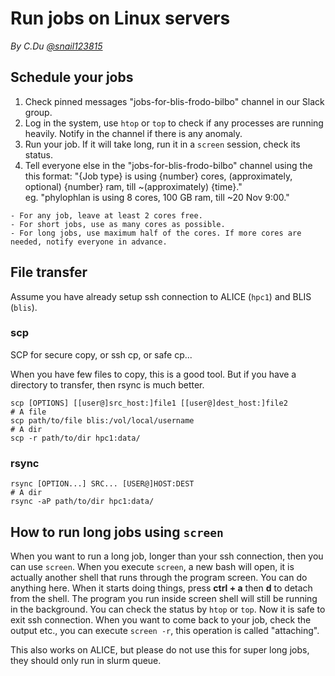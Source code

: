# Run jobs on Linux servers

*By C.Du [@snail123815](https://github.com/snail123815)*

## Schedule your jobs

1. Check pinned messages "jobs-for-blis-frodo-bilbo" channel in our Slack group.
2. Log in the system, use `htop` or `top` to check if any processes are running heavily. Notify in the channel if there is any anomaly.
3. Run your job. If it will take long, run it in a `screen` session, check its status.
4. Tell everyone else in the "jobs-for-blis-frodo-bilbo" channel using the this format: "{Job type} is using {number} cores, (approximately, optional) {number} ram, till ~(approximately) {time}."  
  eg. "phylophlan is using 8 cores, 100 GB ram, till ~20 Nov 9:00."

```{admonition} Rule of thumb
- For any job, leave at least 2 cores free.
- For short jobs, use as many cores as possible.
- For long jobs, use maximum half of the cores. If more cores are needed, notify everyone in advance.
```

## File transfer

Assume you have already setup ssh connection to ALICE (`hpc1`) and BLIS (`blis`).

### scp

SCP for secure copy, or ssh cp, or safe cp...

When you have few files to copy, this is a good tool. But if you have a directory to transfer, then rsync is much better.

```shell
scp [OPTIONS] [[user@]src_host:]file1 [[user@]dest_host:]file2
# A file
scp path/to/file blis:/vol/local/username
# A dir
scp -r path/to/dir hpc1:data/
```

### rsync

```shell
rsync [OPTION...] SRC... [USER@]HOST:DEST
# A dir
rsync -aP path/to/dir hpc1:data/
```

## How to run long jobs using `screen`

When you want to run a long job, longer than your ssh connection, then you can use `screen`. When you execute `screen`, a new bash will open, it is actually another shell that runs through the program screen. You can do anything here. When it starts doing things, press **ctrl + a** then **d** to detach from the shell. The program you run inside screen shell will still be running in the background. You can check the status by `htop` or `top`. Now it is safe to exit ssh connection. When you want to come back to your job, check the output etc., you can execute `screen -r`, this operation is called "attaching".

This also works on ALICE, but please do not use this for super long jobs, they should only run in slurm queue.